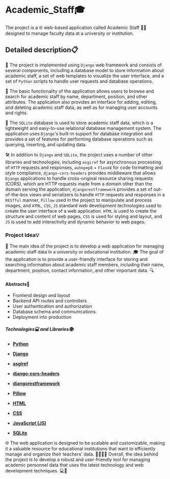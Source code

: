 # Academic_Staff🎓

The project is a 🌐 web-based application called Academic Staff 👨‍🏫 designed to manage faculty data at a university or institution.

## Detailed description📋

🚀 The project is implemented using `Django` web framework and consists of several components, including a database model to store information about academic staff, a set of web templates to visualize the user interface, and a set of `Python` scripts to handle user requests and database operations.

🔎 The basic functionality of the application allows users to browse and search for academic staff by name, department, position, and other attributes. The application also provides an interface for adding, editing, and deleting academic staff data, as well as for managing user accounts and rights.

💾 The `SQLite` database is used to store academic staff data, which is a lightweight and easy-to-use relational database management system. The application uses `Django`'s built-in support for database integration and provides a set of features for performing database operations such as querying, inserting, and updating data.

🛠️ In addition to `Django` and `SQLite`, the project uses a number of other libraries and technologies, including `asgiref` for asynchronous processing of `HTTP` requests and responses, `autopep8` + `Flask8` for code formatting and style compliance, `django-cors-headers` provides middleware that allows `Django` applications to handle cross-original resource sharing requests (CORS), which are HTTP requests made from a domain other than the domain serving the application, `djangorestframework` provides a set of out-of-the-box views and serializers to handle `HTTP` requests and responses in a `RESTful` manner, `Pillow` used in the project to manipulate and process images, and `HTML`, `CSS`, `JS` standard web development technologies used to create the user interface of a web application. `HTML` is used to create the structure and content of web pages, `CSS` is used for styling and layout, and `JS` is used to add interactivity and dynamic behavior to web pages.

### Project Idea💡

🚀 The main idea of the project is to develop a web application for managing academic staff data in a university or educational institution. 🎓 The goal of the application is to provide a user-friendly interface for storing and searching information about academic staff members, including their name, department, position, contact information, and other important data. 🔍

#### Abstracts📑

- Frontend design and layout
- Backend API routes and controllers
- User authentication and authorization
- Database schema and communications
- Deployment into production

##### Technologies💻 and Libraries📚

- **[Python](https://docs.python.org/3/)**

- **[Django](https://docs.djangoproject.com/en/3.2/)**

- **[asgiref](https://asgiref.readthedocs.io/en/latest/)**

- **[django-cors-headers](https://github.com/adamchainz/django-cors-headers)**

- **[djangorestframework](https://www.django-rest-framework.org/)**

- **[Pillow](https://pillow.readthedocs.io/en/stable/)**

- **[HTML](https://developer.mozilla.org/en-US/docs/Web/HTML)**

- **[CSS](https://developer.mozilla.org/en-US/docs/Web/CSS)**

- **[JavaScript (JS)](https://developer.mozilla.org/en-US/docs/Web/JavaScript)**

- **[SQLite](https://www.sqlite.org/docs.html)**

🌐 The web application is designed to be scalable and customizable, making it a valuable resource for educational institutions that want to efficiently manage and organize their teachers' data. 👩‍🏫👨‍🏫 Overall, the idea behind the project is to develop a robust and user-friendly tool for managing academic personnel data that uses the latest technology and web development techniques. 💻🚀
